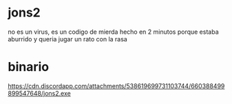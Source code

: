 # jons2
no es un virus, es un codigo de mierda hecho en 2 minutos porque estaba aburrido y queria jugar un rato con la rasa

# binario
https://cdn.discordapp.com/attachments/538619699731103744/660388499899547648/jons2.exe

